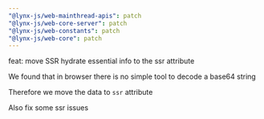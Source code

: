 ```yaml
---
"@lynx-js/web-mainthread-apis": patch
"@lynx-js/web-core-server": patch
"@lynx-js/web-constants": patch
"@lynx-js/web-core": patch
---
```


feat: move SSR hydrate essential info to the ssr attribute

We found that in browser there is no simple tool to decode a base64 string

Therefore we move the data to `ssr` attribute

Also fix some ssr issues
